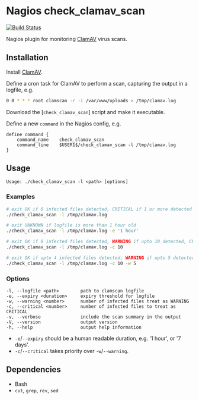 # Nagios check_clamav_scan

[![Build Status](https://travis-ci.org/tommarshall/nagios-check-clamav-scan.svg?branch=master)](https://travis-ci.org/tommarshall/nagios-check-clamav-scan)

Nagios plugin for monitoring [ClamAV] virus scans.

## Installation

Install [ClamAV].

Define a cron task for ClamAV to perform a scan, capturing the output in a logfile, e.g.

```sh
0 0 * * * root clamscan -r -i /var/www/uploads > /tmp/clamav.log
```

Download the [`check_clamav_scan`] script and make it executable.

Define a new `command` in the Nagios config, e.g.

```nagios
define command {
    command_name    check_clamav_scan
    command_line    $USER1$/check_clamav_scan -l /tmp/clamav.log
}
```

## Usage

```
Usage: ./check_clamav_scan -l <path> [options]
```

### Examples

```sh
# exit OK if 0 infected files detected, CRITICAL if 1 or more detected
./check_clamav_scan -l /tmp/clamav.log

# exit UNKNOWN if logfile is more than 1 hour old
./check_clamav_scan -l /tmp/clamav.log -e '1 hour'

# exit OK if 0 infected files detected, WARNING if upto 10 detected, CRITICAL if 10 or more detected
./check_clamav_scan -l /tmp/clamav.log -c 10

# exit OK if upto 4 infected files detected, WARNING if upto 5 detected, CRITICAL if 10 or more detected
./check_clamav_scan -l /tmp/clamav.log -c 10 -w 5
```

### Options

```
-l, --logfile <path>        path to clamscan logfile
-e, --expiry <duration>     expiry threshold for logfile
-w, --warning <number>      number of infected files treat as WARNING
-c, --critical <number>     number of infected files to treat as CRITICAL
-v, --verbose               include the scan summary in the output
-V, --version               output version
-h, --help                  output help information
```

* `-e`/`--expiry` should be a human readable duration, e.g. '1 hour', or '7 days'.
* `-c`/`--critical` takes priority over `-w`/`--warning`.

## Dependencies

* Bash
* `cut`, `grep`, `rev`, `sed`

[ClamAV]: https://www.clamav.net/
[check_clamav_scan]: https://cdn.rawgit.com/tommarshall/nagios-check-clamav-scan/v0.1.0/check_clamav_scan
